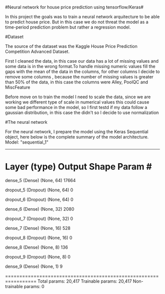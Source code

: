 #Neural network for house price prediction using tensorflow/Keras#

In this project the goals was to train a neural network arquitecture to be able to predict house price. But in this case we do not threat the model as a time-period prediction problem but rather a regression model.

#Dataset

The source of the dataset was the Kaggle House Price Prediction Competition Advanced Dataset.

First I cleaned the data, in this case our data has a lot of missing values and some data is in the wrong format.To handle missing numeric values fill the gaps with the mean of the data in the columns, for other columns I decide to remove some columns , because the number of missing values is greater than 50% of the data, in this case the columns were Alley, PoolQC and MiscFeature

Before move on to train the model I need to scale the data, since we are working we different type of scale in numerical values this could cause some bad performance in the model, so I first testd if my data follow a gaussian distribution, in this case the didn't so I decide to use normalization

#The neural network

For the neural network, I prepare the model using the Keras Sequential object, here below is the complete summary of the model architecture.
Model: "sequential_1"
_________________________________________________________________
 Layer (type)                Output Shape              Param #   
=================================================================
 dense_5 (Dense)             (None, 64)                17664     
                                                                 
 dropout_5 (Dropout)         (None, 64)                0         
                                                                 
 dropout_6 (Dropout)         (None, 64)                0         
                                                                 
 dense_6 (Dense)             (None, 32)                2080      
                                                                 
 dropout_7 (Dropout)         (None, 32)                0         
                                                                 
 dense_7 (Dense)             (None, 16)                528       
                                                                 
 dropout_8 (Dropout)         (None, 16)                0         
                                                                 
 dense_8 (Dense)             (None, 8)                 136       
                                                                 
 dropout_9 (Dropout)         (None, 8)                 0         
                                                                 
 dense_9 (Dense)             (None, 1)                 9         
                                                                 
=================================================================
Total params: 20,417
Trainable params: 20,417
Non-trainable params: 0







